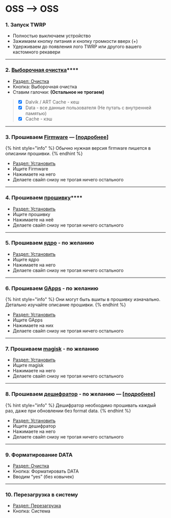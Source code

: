 # OSS --> OSS

### **1. Запуск TWRP**

* Полностью выключаем устройство
* Зажимаем кнопку питания и кнопку громкости вверх (+)
* Удерживаем до появления лого TWRP или другого вашего кастомного рекавери

***

### **2.** [**Выборочная очистка**](../../info/wipe-on-a10+above.md)****

* [Раздел: Очистка](../../info/nav-twrp.md)
* Кнопка: Выборочная очистка
* Ставим галочки: **(Остальное не трогаем)**

> * [x] Dalvik / ART Cache - кеш
> * [x] Data - все данные пользователя (Не путать с внутренней памятью)
> * [x] Cache - кэш

***

### **3. Прошиваем** [**Firmware**](../../repo/aktualnye-versii-firmware.md) — \[[подробнее](../../info/firmware-is.md)]

{% hint style="info" %}
Обычно нужная версия firmware пишется в описании прошивки.
{% endhint %}

* [Раздел: Установить](../../info/nav-twrp.md#razdel-ustanovit)
* Ищите Firmware
* Нажимаете на него
* Делаете свайп снизу не трогая ничего остального

***

### **4. Прошиваем** [**прошивку**](../../repo/custom.md)****

* [Раздел: Установить](../../info/nav-twrp.md#razdel-ustanovit)
* Ищите прошивку
* Нажимаете на неё
* Делаете свайп снизу не трогая ничего остального

***

### **5. Прошиваем** [**ядро**](../../repo/custom.md) **- по желанию**

* [Раздел: Установить](../../info/nav-twrp.md#razdel-ustanovit)
* Ищите ядро
* Нажимаете на него
* Делаете свайп снизу не трогая ничего остального

***

### **6. Прошиваем** [**GApps**](../../repo/gapps.md) **- по желанию**

{% hint style="info" %}
Они могут быть вшиты в прошивку изначально. Детально изучайте описание прошивки.
{% endhint %}

* [Раздел: Установить](../../info/nav-twrp.md#razdel-ustanovit)
* Ищите GApps
* Нажимаете на них
* Делаете свайп снизу не трогая ничего остального

***

### **7. Прошиваем** [**magisk**](../../repo/magisk-skachat.md) **- по желанию**

* [Раздел: Установить](../../info/nav-twrp.md#razdel-ustanovit)
* Ищите magisk
* Нажимаете на него
* Делаете свайп снизу не трогая ничего остального

***

### **8. Прошиваем** [**дешифратор**](../../repo/custom.md) **- по желанию** — \[[подробнее](../../info/dfe-is.md)]

{% hint style="info" %}
Дешифратор необходимо прошивать каждый раз, даже при обновлении без format data.
{% endhint %}

* [Раздел: Установить](../../info/nav-twrp.md#razdel-ustanovit)
* Ищите дешифратор
* Нажимаете на него
* Делаете свайп снизу не трогая ничего остального

***

### **9. Форматирование DATA**

* [Раздел: Очистка](../../info/nav-twrp.md#razdel-ochistka)
* Кнопка: Форматировать DATA
* Вводим “yes” (без ковычек)

***

### **10. Перезагрузка в систему**

* [Раздел: Перезагрузка](../../info/nav-twrp.md#razdel-perezagruzka)
* Кнопка: Система
